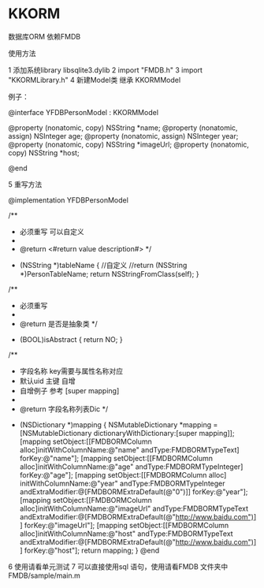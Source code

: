 # KKORM

数据库ORM 依赖FMDB

使用方法

1 添加系统library  libsqlite3.dylib
2 import "FMDB.h"
3 import "KKORMLibrary.h"
4 新建Model类 继承 KKORMModel

例子：

@interface YFDBPersonModel : KKORMModel

@property (nonatomic, copy)   NSString *name;
@property (nonatomic, assign) NSInteger age;
@property (nonatomic, assign) NSInteger year;
@property (nonatomic, copy)   NSString *imageUrl;
@property (nonatomic, copy)   NSString *host;

@end

5 重写方法

@implementation YFDBPersonModel

/**
*  必须重写 可以自定义
*
*  @return <#return value description#>
*/
+ (NSString *)tableName
{
//自定义
//return (NSString *)PersonTableName;
return NSStringFromClass(self);
}

/**
*  必须重写
*
*  @return 是否是抽象类
*/
+ (BOOL)isAbstract
{
return NO;
}

/**
*  字段名称 key需要与属性名称对应
*  默认uid 主键 自增
*  自增例子  参考 [super mapping]
*
*  @return 字段名称列表Dic
*/
+ (NSDictionary *)mapping
{
NSMutableDictionary *mapping = [NSMutableDictionary dictionaryWithDictionary:[super mapping]];
[mapping setObject:[[FMDBORMColumn alloc]initWithColumnName:@"name" andType:FMDBORMTypeText] forKey:@"name"];
[mapping setObject:[[FMDBORMColumn alloc]initWithColumnName:@"age" andType:FMDBORMTypeInteger] forKey:@"age"];
[mapping setObject:[[FMDBORMColumn alloc] initWithColumnName:@"year" andType:FMDBORMTypeInteger andExtraModifier:@[FMDBORMExtraDefault(@"0")]] forKey:@"year"];
[mapping setObject:[[FMDBORMColumn alloc]initWithColumnName:@"imageUrl" andType:FMDBORMTypeText andExtraModifier:@[FMDBORMExtraDefault(@"http://www.baidu.com")]] forKey:@"imageUrl"];
[mapping setObject:[[FMDBORMColumn alloc]initWithColumnName:@"host" andType:FMDBORMTypeText andExtraModifier:@[FMDBORMExtraDefault(@"http://www.baidu.com")]] forKey:@"host"];
return mapping;
}
@end

6 使用请看单元测试
7 可以直接使用sql 语句，使用请看FMDB 文件夹中 FMDB/sample/main.m
